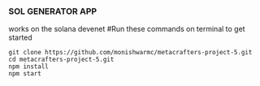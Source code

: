 ### SOL GENERATOR APP
works on the solana devenet
#Run these commands on terminal to get started
```
git clone https://github.com/monishwarmc/metacrafters-project-5.git
cd metacrafters-project-5.git
npm install
npm start
```